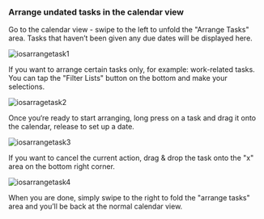 ### Arrange undated tasks in the calendar view

Go to the calendar view - swipe to the left to unfold the "Arrange Tasks" area. Tasks that haven’t been given any due dates will be displayed here.

![iosarrangetask1](../../../images/ticktick-ios-app/calendar/tumblr_inline_pd67ykX9EA1s0t9ry_1280.png)

If you want to arrange certain tasks only, for example: work-related tasks. You can tap the "Filter Lists" button on the bottom and make your selections.

![iosarragetask2](../../../images/ticktick-ios-app/calendar/tumblr_inline_pd2ym76rR61s0t9ry_1280.png)

Once you‘re ready to start arranging, long press on a task and drag it onto the calendar, release to set up a date.

![iosarrangetask3](../../../images/ticktick-ios-app/calendar/tumblr_inline_pd2ymeB2QN1s0t9ry_1280.png)

If you want to cancel the current action, drag & drop the task onto the "x" area on the bottom right corner.

![iosarrangetask4](../../../images/ticktick-ios-app/calendar/tumblr_inline_pd2ymjSVEK1s0t9ry_1280.png)

When you are done, simply swipe to the right to fold the "arrange tasks" area and you’ll be back at the normal calendar view.

